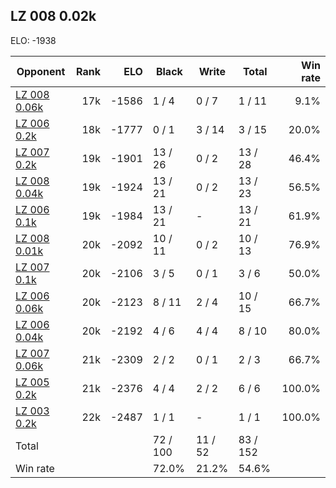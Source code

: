 ## LZ 008 0.02k ##

ELO: -1938

Opponent | Rank | ELO | Black | Write | Total | Win rate
---------|-----:|----:|-------|-------|-------|-------:
[LZ 008 0.06k](LZ%20008%200.06k.md) | 17k | -1586 | 1 / 4 | 0 / 7 | 1 / 11 | 9.1%
[LZ 006 0.2k](LZ%20006%200.2k.md) | 18k | -1777 | 0 / 1 | 3 / 14 | 3 / 15 | 20.0%
[LZ 007 0.2k](LZ%20007%200.2k.md) | 19k | -1901 | 13 / 26 | 0 / 2 | 13 / 28 | 46.4%
[LZ 008 0.04k](LZ%20008%200.04k.md) | 19k | -1924 | 13 / 21 | 0 / 2 | 13 / 23 | 56.5%
[LZ 006 0.1k](LZ%20006%200.1k.md) | 19k | -1984 | 13 / 21 | - | 13 / 21 | 61.9%
[LZ 008 0.01k](LZ%20008%200.01k.md) | 20k | -2092 | 10 / 11 | 0 / 2 | 10 / 13 | 76.9%
[LZ 007 0.1k](LZ%20007%200.1k.md) | 20k | -2106 | 3 / 5 | 0 / 1 | 3 / 6 | 50.0%
[LZ 006 0.06k](LZ%20006%200.06k.md) | 20k | -2123 | 8 / 11 | 2 / 4 | 10 / 15 | 66.7%
[LZ 006 0.04k](LZ%20006%200.04k.md) | 20k | -2192 | 4 / 6 | 4 / 4 | 8 / 10 | 80.0%
[LZ 007 0.06k](LZ%20007%200.06k.md) | 21k | -2309 | 2 / 2 | 0 / 1 | 2 / 3 | 66.7%
[LZ 005 0.2k](LZ%20005%200.2k.md) | 21k | -2376 | 4 / 4 | 2 / 2 | 6 / 6 | 100.0%
[LZ 003 0.2k](LZ%20003%200.2k.md) | 22k | -2487 | 1 / 1 | - | 1 / 1 | 100.0%
Total | | | 72 / 100 | 11 / 52 | 83 / 152 | 
Win rate| | | 72.0% | 21.2% | 54.6% | 

